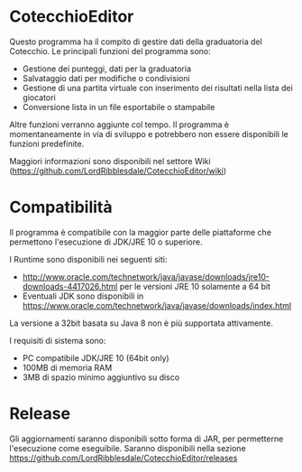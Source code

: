 # CotecchioEditor

Questo programma ha il compito di gestire dati della graduatoria del Cotecchio.
Le principali funzioni del programma sono:
- Gestione dei punteggi, dati per la graduatoria
- Salvataggio dati per modifiche o condivisioni
- Gestione di una partita virtuale con inserimento dei risultati nella lista dei giocatori
- Conversione lista in un file esportabile o stampabile

Altre funzioni verranno aggiunte col tempo. Il programma è momentaneamente in via di sviluppo e potrebbero non essere disponibili le funzioni predefinite.

Maggiori informazioni sono disponibili nel settore Wiki (https://github.com/LordRibblesdale/CotecchioEditor/wiki)

# Compatibilità

Il programma è compatibile con la maggior parte delle piattaforme che permettono l'esecuzione di JDK/JRE 10 o superiore.

I Runtime sono disponibili nei seguenti siti:
- http://www.oracle.com/technetwork/java/javase/downloads/jre10-downloads-4417026.html per le versioni JRE 10 solamente a 64 bit
- Eventuali JDK sono disponibili in https://www.oracle.com/technetwork/java/javase/downloads/index.html

La versione a 32bit basata su Java 8 non è più supportata attivamente.

I requisiti di sistema sono:
- PC compatibile JDK/JRE 10 (64bit only)
- 100MB di memoria RAM
- 3MB di spazio minimo aggiuntivo su disco

# Release

Gli aggiornamenti saranno disponibili sotto forma di JAR, per permetterne l'esecuzione come eseguibile. Saranno disponibili nella sezione https://github.com/LordRibblesdale/CotecchioEditor/releases
